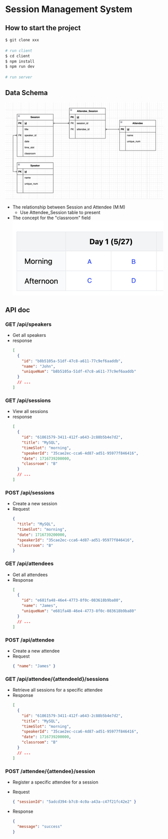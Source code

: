 # Session Management System

## How to start the project

```bash
$ git clone xxx

# run client
$ cd client
$ npm install
$ npm run dev

# run server

```

## Data Schema

![image](./data-schema.png)

- The relationship between Session and Attendee (M:M)
  - Use Attendee_Session table to present
- The concept for the "classroom" field
  ![image](./fig01.png)

## API doc

### GET /api/speakers

- Get all speakers
- response
  ```json
  [
    {
      "id": "b8b5105a-51df-47c8-a611-77c9ef6aaddb",
      "name": "John",
      "uniqueNum": "b8b5105a-51df-47c8-a611-77c9ef6aaddb"
    }
    // ...
  ]
  ```

### GET /api/sessions

- View all sessions
- response
  ```json
  [
    {
      "id": "61861579-3411-412f-a643-2c88b5b4e7d2",
      "title": "MySQL",
      "timeSlot": "morning",
      "speakerId": "35cae2ec-cca6-4d87-ad51-95977f846416",
      "date": 1716739200000,
      "classroom": "B"
    }
    // ...
  ]
  ```

### POST /api/sessions

- Create a new session
- Request
  ```json
  {
    "title": "MySQL",
    "timeSlot": "morning",
    "date": 1716739200000,
    "speakerId": "35cae2ec-cca6-4d87-ad51-95977f846416",
    "classroom": "B"
  }
  ```

### GET /api/attendees

- Get all attendees
- Response
  ```json
  [
    {
      "id": "e681fa48-46e4-4773-8f0c-083618b9ba80",
      "name": "James",
      "uniqueNum": "e681fa48-46e4-4773-8f0c-083618b9ba80"
    }
    // ...
  ]
  ```

### POST /api/attendee

- Create a new attendee
- Request
  ```json
  { "name": "James" }
  ```

### GET /api/attendee/{attendeeId}/sessions

- Retrieve all sessions for a specific attendee
- Response
  ```json
  [
    {
      "id": "61861579-3411-412f-a643-2c88b5b4e7d2",
      "title": "MySQL",
      "timeSlot": "morning",
      "speakerId": "35cae2ec-cca6-4d87-ad51-95977f846416",
      "date": 1716739200000,
      "classroom": "B"
    }
    // ...
  ]
  ```

### POST /attendee/{attendee}/session

- Register a specific attendee for a session
- Request
  ```json
  { "sessionId": "5adcd394-b7c8-4c0a-a43a-c47f21fc42e2" }
  ```
- Response

  ```json
  {
    "message": "success"
  }
  ```
